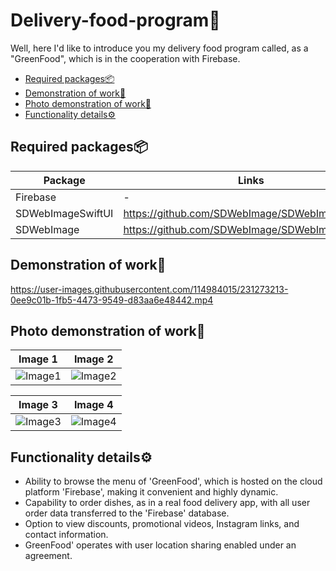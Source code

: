 # Delivery-food-program🥬
Well, here I'd like to introduce you my delivery food program called, as a "GreenFood", which is in the cooperation with Firebase.

-  [Required packages📦](#Required-packages📦)
-  [Demonstration of work📲](#Demonstration-of-work📲)
-  [Photo demonstration of work📸](#Photo-demonstration-of-work📸)
-  [Functionality details⚙️](#Functionality-details⚙️)

<a name="Required-packages📦"/></a>
## Required packages📦
| Package | Links | Version |
| ------ | ------ | ------ |
| Firebase | - | 9.6.0 |
| SDWebImageSwiftUI  | https://github.com/SDWebImage/SDWebImageSwiftUI | 2.2.2 |
| SDWebImage | https://github.com/SDWebImage/SDWebImage | 5.15.0 |




<a name="Demonstration-of-work📲"/></a>
## Demonstration of work📲


https://user-images.githubusercontent.com/114984015/231273213-0ee9c01b-1fb5-4473-9549-d83aa6e48442.mp4




<a name="Photo-demonstration-of-work📸"/></a>
## Photo demonstration of work📸

Image 1 | Image 2
:-: | :-:
![Image1](https://i.imgur.com/TfKQCRm.png) | ![Image2](https://i.imgur.com/hHUucfw.png)






Image 3 | Image 4
:-: | :-:
![Image3](https://i.imgur.com/QL28zJS.png) | ![Image4](https://i.imgur.com/tkHb8q2.png)
<a name="Functionality-details⚙️"/></a>
## Functionality details⚙️
* Ability to browse the menu of 'GreenFood', which is hosted on the cloud platform 'Firebase', making it convenient and highly dynamic.
* Capability to order dishes, as in a real food delivery app, with all user order data transferred to the 'Firebase' database.
* Option to view discounts, promotional videos, Instagram links, and contact information.
* GreenFood' operates with user location sharing enabled under an agreement.




